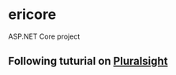 # ericore
ASP.NET Core project

## Following tuturial on [Pluralsight](https://app.pluralsight.com/library/courses/aspdotnet-core-1-0-fundamentals/table-of-contents)

